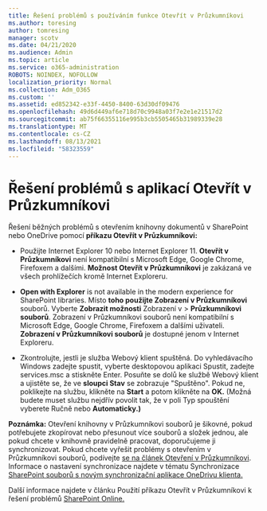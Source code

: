 ```yaml
---
title: Řešení problémů s používáním funkce Otevřít v Průzkumníkovi
ms.author: toresing
author: tomresing
manager: scotv
ms.date: 04/21/2020
ms.audience: Admin
ms.topic: article
ms.service: o365-administration
ROBOTS: NOINDEX, NOFOLLOW
localization_priority: Normal
ms.collection: Adm_O365
ms.custom: ''
ms.assetid: ed852342-e33f-4450-8400-63d30df09476
ms.openlocfilehash: 49d6d449af6e718d70c9948a03f7e2e1e21517d2
ms.sourcegitcommit: ab75f66355116e995b3cb5505465b31989339e28
ms.translationtype: MT
ms.contentlocale: cs-CZ
ms.lasthandoff: 08/13/2021
ms.locfileid: "58323559"
---
```

# <a name="fix-problems-with-open-with-explorer"></a>Řešení problémů s aplikací Otevřít v Průzkumníkovi

Řešení běžných problémů s otevřením knihovny dokumentů v SharePoint nebo OneDrive pomocí **příkazu Otevřít v Průzkumníkovi:** 
  
- Použijte Internet Explorer 10 nebo Internet Explorer 11. **Otevřít v Průzkumníkovi** není kompatibilní s Microsoft Edge, Google Chrome, Firefoxem a dalšími. **Možnost Otevřít v Průzkumníkovi** je zakázaná ve všech prohlížečích kromě Internet Exploreru. 
    
- **Open with Explorer** is not available in the modern experience for SharePoint libraries. Místo **toho použijte Zobrazení v Průzkumníkovi** souborů. Vyberte **Zobrazit možnosti** Zobrazení v \> **Průzkumníkovi souborů**. Zobrazení v Průzkumníkovi souborů není kompatibilní s Microsoft Edge, Google Chrome, Firefoxem a dalšími uživateli. **Zobrazení v Průzkumníkovi souborů** je dostupné jenom v Internet Exploreru. 
    
- Zkontrolujte, jestli je služba Webový klient spuštěná. Do vyhledávacího Windows zadejte spustit, vyberte desktopovou aplikaci Spustit, zadejte services.msc a stiskněte Enter. Posuňte se dolů ke službě Webový klient a ujistěte se, že ve **sloupci Stav** se zobrazuje "Spuštěno". Pokud ne, poklikejte na službu, klikněte na **Start** a potom klikněte na **OK.** (Možná budete muset službu nejdřív povolit  tak, že v poli Typ spouštění vyberete Ručně nebo **Automaticky.)**  
    
**Poznámka:** Otevření knihovny v Průzkumníkovi souborů je šikovné, pokud potřebujete zkopírovat nebo přesunout více souborů a složek jednou, ale pokud chcete v knihovně pravidelně pracovat, doporučujeme ji synchronizovat. Pokud chcete vyřešit problémy s otevřením v Průzkumníkovi souborů, podívejte [se na článek Otevření v Průzkumníkovi](https://go.microsoft.com/fwlink/?linkid=871665). Informace o nastavení synchronizace najdete v tématu Synchronizace [SharePoint souborů s novým synchronizační aplikace OneDrivu klienta.](https://go.microsoft.com/fwlink/?linkid=871666)
  
Další informace najdete v článku Použití příkazu Otevřít v Průzkumníkovi k řešení problémů [SharePoint Online.](https://docs.microsoft.com/sharepoint/support/lists-and-libraries/troubleshoot-issues-using-open-with-explorer) 
  

